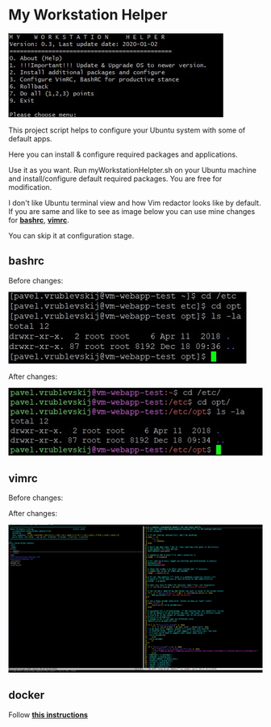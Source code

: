 # My Workstation Helper
![My Workstation Helper](img/menu.jpg)

This project script helps to configure your Ubuntu system with some of default apps.

Here you can install & configure required packages and applications.


Use it as you want. Run myWorkstationHelpter.sh on your Ubuntu machine and install/configure default required packages.
You are free for modification.

I don't like Ubuntu terminal view and how Vim redactor looks like by default.
If you are same and like to see as image below you can use mine changes for __[bashrc](files/.bashrc)__, __[vimrc](files/.vimrc)__.

You can skip it at configuration stage.

## bashrc
Before changes:

![bashrc example before](img/bashrc_example_before.jpg)

After changes:

![bashrc example after](img/bashrc_example_after.jpg)

## vimrc
Before changes:

After changes:

![vimrc example after](img/vimrc_example_after.png)

## docker
Follow __[this instructions](docker-linux-distributor/README.md)__
